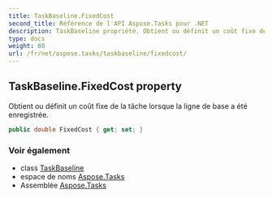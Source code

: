 ```yaml
---
title: TaskBaseline.FixedCost
second_title: Référence de l'API Aspose.Tasks pour .NET
description: TaskBaseline propriété. Obtient ou définit un coût fixe de la tâche lorsque la ligne de base a été enregistrée.
type: docs
weight: 60
url: /fr/net/aspose.tasks/taskbaseline/fixedcost/
---
```

## TaskBaseline.FixedCost property

Obtient ou définit un coût fixe de la tâche lorsque la ligne de base a été enregistrée.

```csharp
public double FixedCost { get; set; }
```

### Voir également

* class [TaskBaseline](../)
* espace de noms [Aspose.Tasks](../../taskbaseline/)
* Assemblée [Aspose.Tasks](../../../)


